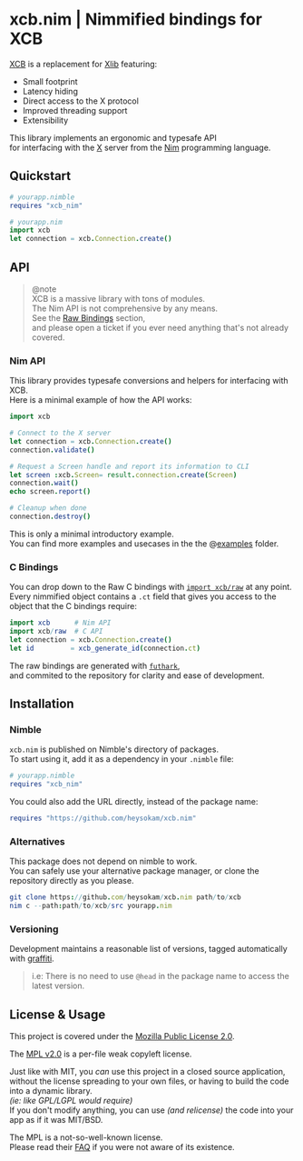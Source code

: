 # xcb.nim | Nimmified bindings for XCB
[XCB](https://xcb.freedesktop.org) is a replacement for [Xlib](https://x.org/releases/current/doc/libX11/libX11/libX11.html) featuring:
- Small footprint
- Latency hiding
- Direct access to the X protocol
- Improved threading support
- Extensibility

This library implements an ergonomic and typesafe API  
for interfacing with the [X](https://en.wikipedia.org/wiki/X_Window_System_core_protocol) server from the [Nim](https://nim-lang.org/docs/manual.html) programming language.


## Quickstart
```nim
# yourapp.nimble
requires "xcb_nim"
```
```nim
# yourapp.nim
import xcb
let connection = xcb.Connection.create()
```


## API
> @note  
> XCB is a massive library with tons of modules.  
> The Nim API is not comprehensive by any means.  
> See the [Raw Bindings](#raw-bindings) section,  
> and please open a ticket if you ever need anything that's not already covered.  

### Nim API
This library provides typesafe conversions and helpers for interfacing with XCB.  
Here is a minimal example of how the API works:
```nim
import xcb

# Connect to the X server
let connection = xcb.Connection.create()
connection.validate()

# Request a Screen handle and report its information to CLI
let screen :xcb.Screen= result.connection.create(Screen)
connection.wait()
echo screen.report()

# Cleanup when done
connection.destroy()
```
This is only a minimal introductory example.  
You can find more examples and usecases in the the @[examples](./examples/) folder.  


### C Bindings
You can drop down to the Raw C bindings with [`import xcb/raw`](./src/xcb/raw.nim) at any point.  
Every nimmified object contains a `.ct` field that gives you access to the object that the C bindings require:  
```nim
import xcb      # Nim API
import xcb/raw  # C API
let connection = xcb.Connection.create()
let id         = xcb_generate_id(connection.ct)
```

The raw bindings are generated with [`futhark`](https://github.com/PMunch/futhark),  
and commited to the repository for clarity and ease of development.  


## Installation
### Nimble
`xcb.nim` is published on Nimble's directory of packages.  
To start using it, add it as a dependency in your `.nimble` file:  
```nim
# yourapp.nimble
requires "xcb_nim"
```
You could also add the URL directly, instead of the package name:
```nim
requires "https://github.com/heysokam/xcb.nim"
```

### Alternatives
This package does not depend on nimble to work.  
You can safely use your alternative package manager, or clone the repository directly as you please.  
```nim
git clone https://github.com/heysokam/xcb.nim path/to/xcb
nim c --path:path/to/xcb/src yourapp.nim
```

### Versioning
Development maintains a reasonable list of versions, tagged automatically with [graffiti](https://github.com/beef331/graffiti).  
> i.e: There is no need to use `@head` in the package name to access the latest version.


## License & Usage
This project is covered under the [Mozilla Public License 2.0](https://www.mozilla.org/en-US/MPL/2.0/FAQ/).

The [MPL v2.0](https://www.mozilla.org/en-US/MPL/2.0/FAQ/) is a per-file weak copyleft license.  

Just like with MIT, you _can_ use this project in a closed source application,  
without the license spreading to your own files, or having to build the code into a dynamic library.  
_(ie: like GPL/LGPL would require)_  
If you don't modify anything, you can use _(and relicense)_ the code into your app as if it was MIT/BSD.  

The MPL is a not-so-well-known license.  
Please read their [FAQ](https://www.mozilla.org/en-US/MPL/2.0/FAQ/) if you were not aware of its existence.  

